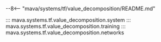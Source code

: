 --8<-- "mava/systems/tf/value_decomposition/README.md"

::: mava.systems.tf.value_decomposition.system
::: mava.systems.tf.value_decomposition.training
::: mava.systems.tf.value_decomposition.networks
